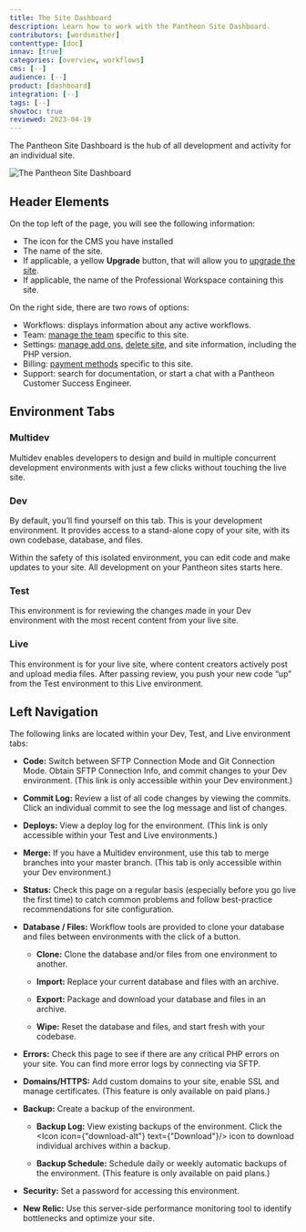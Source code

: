 ```yaml
---
title: The Site Dashboard
description: Learn how to work with the Pantheon Site Dashboard.
contributors: [wordsmither]
contenttype: [doc]
innav: [true]
categories: [overview, workflows]
cms: [--]
audience: [--]
product: [dashboard]
integration: [--]
tags: [--]
showtoc: true
reviewed: 2023-04-19
---
```


The Pantheon Site Dashboard is the hub of all development and activity for an individual site.

![The Pantheon Site Dashboard](../images/dashboard/site-dashboard-image.png)

## Header Elements

On the top left of the page, you will see the following information:
- The icon for the CMS you have installed
- The name of the site.
- If applicable, a yellow **Upgrade** button, that will allow you to [upgrade the site](/guides/account-mgmt/plans/site-plans).
- If applicable, the name of the Professional Workspace containing this site.

On the right side, there are two rows of options:
- Workflows: displays information about any active workflows.
- Team: [manage the team](/guides/account-mgmt/workspace-sites-teams/teams#manage-teams) specific to this site.
- Settings: [manage add ons](/guides/account-mgmt/plans/site-plans), [delete site](https://docs.pantheon.io/guides/account-mgmt/workspace-sites-teams/sites), and site information, including the PHP version.
- Billing: [payment methods](/guides/account-mgmt/billing/methods) specific to this site.
- Support: search for documentation, or start a chat with a Pantheon Customer Success Engineer.

## Environment Tabs

### <span class="glyphicons glyphicons-cloud"></span> Multidev

Multidev enables developers to design and build in multiple concurrent development environments with just a few clicks without touching the live site. 

### <span class="glyphicons glyphicons-wrench"></span> Dev

By default, you’ll find yourself on this tab. This is your development environment. It provides access to a stand-alone copy of your site, with its own codebase, database, and files.

Within the safety of this isolated environment, you can edit code and make updates to your site. All development on your Pantheon sites starts here.

### <span class="glyphicons glyphicons-equalizer"></span> Test

This environment is for reviewing the changes made in your Dev environment with the most recent content from your live site.

### <span class="glyphicons glyphicons-cardio"> </span> Live

This environment is for your live site, where content creators actively post and upload media files. After passing review, you push your new code “up” from the Test environment to this Live environment. 

## Left Navigation

The following links are located within your Dev, Test, and Live environment tabs:

- **Code:** Switch between SFTP Connection Mode and Git Connection Mode. Obtain SFTP Connection Info, and commit changes to your Dev environment. (This link is only accessible within your Dev environment.)

- **Commit Log:** Review a list of all code changes by viewing the commits. Click an individual commit to see the log message and list of changes.

- **Deploys:** View a deploy log for the environment. (This link is only accessible within your Test and Live environments.)

- **Merge:** If you have a Multidev environment, use this tab to merge branches into your master branch. (This tab is only accessible within your Dev environment.)

- **Status:** Check this page on a regular basis (especially before you go live the first time) to catch common problems and follow best-practice recommendations for site configuration.

- **Database / Files:** Workflow tools are provided to clone your database and files between environments with the click of a button.

  - **Clone:** Clone the database and/or files from one environment to another.

  - **Import:** Replace your current database and files with an archive.

  - **Export:** Package and download your database and files in an archive.

  - **Wipe:** Reset the database and files, and start fresh with your codebase.

- **Errors:** Check this page to see if there are any critical PHP errors on your site. You can find more error logs by connecting via SFTP.

- **Domains/HTTPS:** Add custom domains to your site, enable SSL and manage certificates. (This feature is only available on paid plans.)

- **Backup:** Create a backup of the environment.

  - **Backup Log:** View existing backups of the environment. Click the <Icon icon={"download-alt"} text={"Download"}/> icon to download individual archives within a backup.

  - **Backup Schedule:** Schedule daily or weekly automatic backups of the environment. (This feature is only available on paid plans.)

- **Security:** Set a password for accessing this environment.

- **New Relic:** Use this server-side performance monitoring tool to identify bottlenecks and optimize your site.